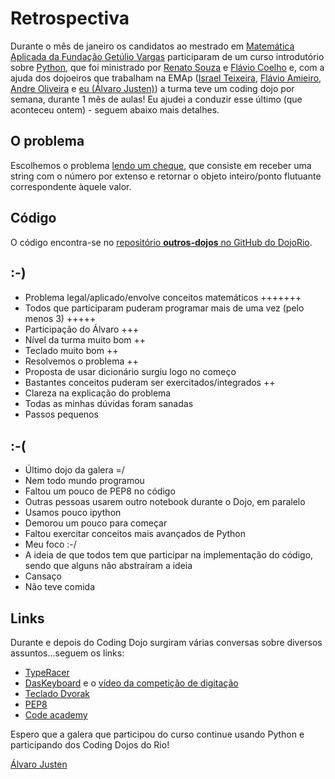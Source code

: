 # Retrospectiva

Durante o mês de janeiro os candidatos ao mestrado em
[Matemática Aplicada da Fundação Getúlio Vargas](http://emap.fgv.br/)
participaram de um curso introdutório sobre [Python](http://www.python.org/),
que foi ministrado por
[Renato Souza](http://emap.fgv.br/people/renato.souza.html) e
[Flávio Coelho](http://fccoelho.github.com/) e, com a ajuda dos dojoeiros que
trabalham na EMAp ([Israel Teixeira](https://twitter.com/israelst),
[Flávio Amieiro](http://flavioamieiro.com/),
[Andre Oliveira](https://twitter.com/andrebco) e [eu (Álvaro
Justen)](http://turicas.info/)) a turma teve um coding dojo por semana, durante
1 mês de aulas! Eu ajudei a conduzir esse último (que aconteceu ontem) - seguem
abaixo mais detalhes.

## O problema

Escolhemos o problema
[lendo um cheque](http://dojopuzzles.com/problemas/exibe/lendo-um-cheque/), que
consiste em receber uma string com o número por extenso e retornar o
objeto inteiro/ponto flutuante correspondente àquele valor.


## Código

O código encontra-se no
[repositório __outros-dojos__ no GitHub do
DojoRio](https://github.com/dojorio/outros-dojos/tree/master/2013-02-01_python_emap-fgv_cheque).


## :-)

- Problema legal/aplicado/envolve conceitos matemáticos +++++++
- Todos que participaram puderam programar mais de uma vez (pelo menos 3) +++++
- Participação do Álvaro +++
- Nível da turma muito bom ++
- Teclado muito bom ++
- Resolvemos o problema ++
- Proposta de usar dicionário surgiu logo no começo
- Bastantes conceitos puderam ser exercitados/integrados ++
- Clareza na explicação do problema
- Todas as minhas dúvidas foram sanadas
- Passos pequenos


## :-(

- Último dojo da galera =/
- Nem todo mundo programou
- Faltou um pouco de PEP8 no código
- Outras pessoas usarem outro notebook durante o Dojo, em paralelo
- Usamos pouco ipython
- Demorou um pouco para começar
- Faltou exercitar conceitos mais avançados de Python
- Meu foco :-/
- A ideia de que todos tem que participar na implementação do código, sendo que
  alguns não abstraíram a ideia
- Cansaço
- Não teve comida


## Links

Durante e depois do Coding Dojo surgiram várias conversas sobre diversos
assuntos...seguem os links:

- [TypeRacer](http://typeracer.com/)
- [DasKeyboard](http://www.daskeyboard.com/) e o
  [vídeo da competição de digitação](https://www.youtube.com/watch?v=m9EXEpjSDEw)
- [Teclado Dvorak](http://en.wikipedia.org/wiki/Dvorak_Simplified_Keyboard)
- [PEP8](http://www.python.org/dev/peps/pep-0008/)
- [Code academy](http://www.codecademy.com/)


Espero que a galera que participou do curso continue usando Python e
participando dos Coding Dojos do Rio!

[Álvaro Justen](http://turicas.info/)
